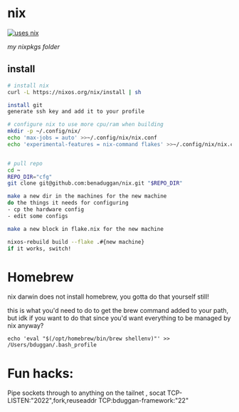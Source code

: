 # nix

[![uses nix](https://img.shields.io/badge/uses-nix-%237EBAE4)](https://nixos.org/)

_my nixpkgs folder_

## install

```bash
# install nix
curl -L https://nixos.org/nix/install | sh

install git
generate ssh key and add it to your profile

# configure nix to use more cpu/ram when building
mkdir -p ~/.config/nix/
echo 'max-jobs = auto' >>~/.config/nix/nix.conf
echo 'experimental-features = nix-command flakes' >>~/.config/nix/nix.conf


# pull repo
cd ~
REPO_DIR="cfg"
git clone git@github.com:benaduggan/nix.git "$REPO_DIR"

make a new dir in the machines for the new machine
do the things it needs for configuring
- cp the hardware config
- edit some configs

make a new block in flake.nix for the new machine

nixos-rebuild build --flake .#{new machine}
if it works, switch!

```

# Homebrew

nix darwin does not install homebrew, you gotta do that yourself still!

this is what you'd need to do to get the brew command added to your path, but idk if you want to do that since you'd want everything to be managed by nix anyway?

```
echo 'eval "$(/opt/homebrew/bin/brew shellenv)"' >> /Users/bduggan/.bash_profile
```

# Fun hacks:

Pipe sockets through to anything on the tailnet
, socat TCP-LISTEN:"2022",fork,reuseaddr TCP:bduggan-framework:"22"
